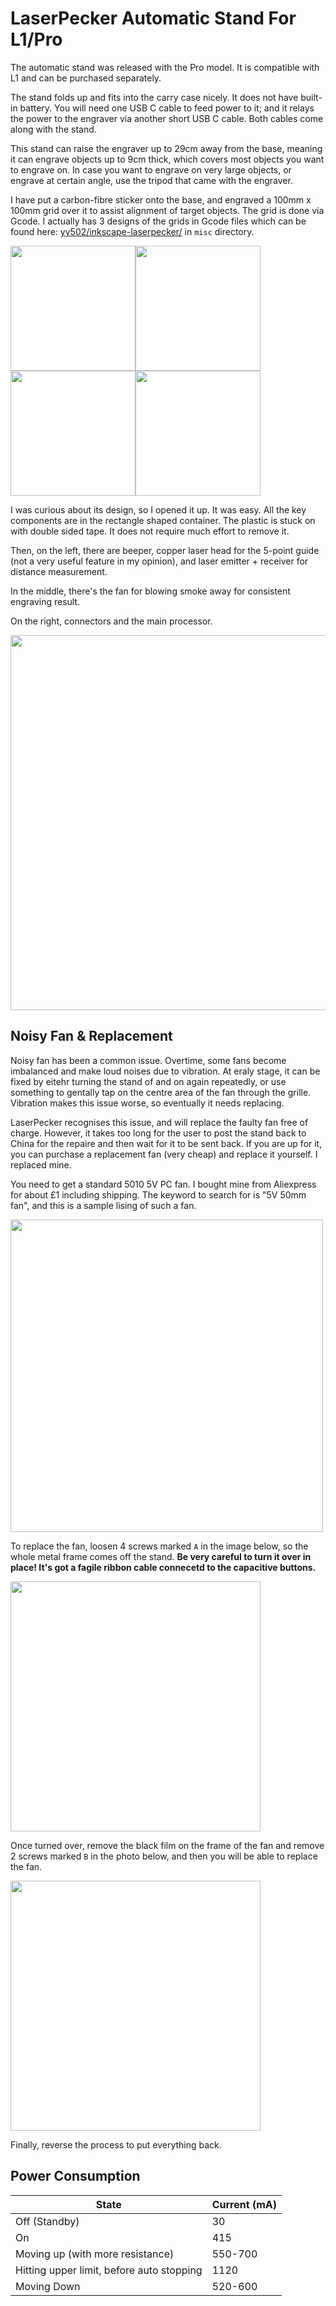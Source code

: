 # LaserPecker Automatic Stand For L1/Pro

The automatic stand was released with the Pro model. It is compatible with L1 and can be purchased separately.

The stand folds up and fits into the carry case nicely. It does not have built-in battery. You will need one USB C cable to feed power to it; and it relays the power to the engraver via another short USB C cable. Both cables come along with the stand.

This stand can raise the engraver up to 29cm away from the base, meaning it can engrave objects up to 9cm thick, which covers most objects you want to engrave on. In case you want to engrave on very large objects, or engrave at certain angle, use the tripod that came with the engraver.

I have put a carbon-fibre sticker onto the base, and engraved a 100mm x 100mm grid over it to assist alignment of target objects. The grid is done via Gcode. I actually has 3 designs of the grids in Gcode files which can be found here: [yy502/inkscape-laserpecker/](https://github.com/yy502/inkscape-laserpecker/) in `misc` directory. 

<img src="images/es01.jpg" height="200px"><img src="images/es02.jpg" height="200px"><img src="images/es03.jpg" height="200px"><img src="images/es04.jpg" height="200px">

I was curious about its design, so I opened it up. It was easy. All the key components are in the rectangle shaped container. The plastic is stuck on with double sided tape. It does not require much effort to remove it.

Then, on the left, there are beeper, copper laser head for the 5-point guide (not a very useful feature in my opinion), and laser emitter + receiver for distance measurement.

In the middle, there's the fan for blowing smoke away for consistent engraving result.

On the right, connectors and the main processor.

<img src="images/es05.jpg" height="600px">


## Noisy Fan & Replacement

Noisy fan has been a common issue. Overtime, some fans become imbalanced and make loud noises due to vibration. At eraly stage, it can be fixed by eitehr turning the stand of and on again repeatedly, or use something to gentally tap on the centre area of the fan through the grille. Vibration makes this issue worse, so eventually it needs replacing.

LaserPecker recognises this issue, and will replace the faulty fan free of charge. However, it takes too long for the user to post the stand back to China for the repaire and then wait for it to be sent back. If you are up for it, you can purchase a replacement fan (very cheap) and replace it yourself. I replaced mine.

You need to get a standard 5010 5V PC fan. I bought mine from Aliexpress for about £1 including shipping. The keyword to search for is "5V 50mm fan", and this is a sample lising of such a fan.

<img src="images/es07.png" height="500px">

To replace the fan, loosen 4 screws marked `A` in the image below, so the whole metal frame comes off the stand. **Be very careful to turn it over in place! It's got a fagile ribbon cable connecetd to the capacitive buttons.**

<img src="images/es08.jpg" height="400px">

Once turned over, remove the black film on the frame of the fan and remove 2 screws marked `B` in the photo below, and then you will be able to replace the fan.

<img src="images/es09.jpg" height="400px">

Finally, reverse the process to put everything back.


## Power Consumption

|State|Current (mA)|
| ------ | ------ |
| Off (Standby) | 30 |
| On | 415 |
| Moving up (with more resistance) |550-700|
| Hitting upper limit, before auto stopping|1120|
| Moving Down | 520-600|
